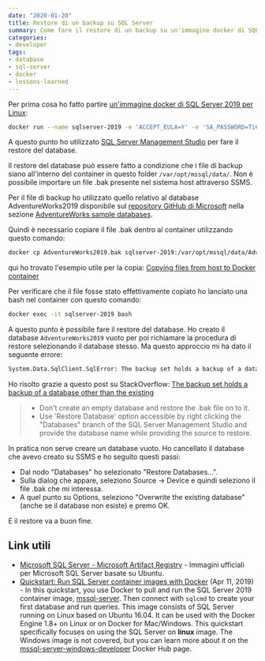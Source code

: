 ```yaml
---
date: "2020-01-20"
title: Restore di un backup su SQL Server
summary: Come fare il restore di un backup su un'immagine docker di SQL Server per Linux
categories:
- developer
tags:
- database
- sql-server
- docker
- lessons-learned
---
```


Per prima cosa ho fatto partire [un'immagine docker di SQL Server 2019 per Linux](https://mcr.microsoft.com/en-us/product/mssql/server/about):

```bash
docker run --name sqlserver-2019 -e 'ACCEPT_EULA=Y' -e 'SA_PASSWORD=Ti6collegato!' -p 1433:1433 -d mcr.microsoft.com/mssql/server:2019-latest
```

A questo punto ho utilizzato [SQL Server Management Studio](https://docs.microsoft.com/en-us/sql/ssms/download-sql-server-management-studio-ssms?view=sql-server-ver15) per fare il restore del database.

Il restore del database può essere fatto a condizione che i file di backup siano all'interno del container in questo folder `/var/opt/mssql/data/`. Non è possibile importare un file .bak presente nel sistema host attraverso SSMS.

Per il file di backup ho utilizzato quello relativo al database AdventureWorks2019 disponibile sul [repository GitHub di Microsoft](https://github.com/microsoft) nella sezione [AdventureWorks sample databases](https://github.com/Microsoft/sql-server-samples/releases/tag/adventureworks).

Quindi è necessario copiare il file .bak dentro al container utilizzando questo comando:

```bash
docker cp AdventureWorks2019.bak sqlserver-2019:/var/opt/mssql/data/AdventureWorks2019.bak
```

qui ho trovato l'esempio utile per la copia: [Copying files from host to Docker container](https://stackoverflow.com/questions/22907231/copying-files-from-host-to-docker-container)

Per verificare che il file fosse stato effettivamente copiato ho lanciato una bash nel container con questo comando:

```bash
docker exec -it sqlserver-2019 bash
```

A questo punto è possibile fare il restore del database. Ho creato il database `AdventureWorks2019` vuoto per poi richiamare la procedura di restore selezionando il database stesso. Ma questo approccio mi ha dato il seguente errore:

```bash
System.Data.SqlClient.SqlError: The backup set holds a backup of a database other than the existing 'AdventureWorks2019' database. (Microsoft.SqlServer.SmoExtended)
```

Ho risolto grazie a questo post su StackOverflow: [The backup set holds a backup of a database other than the existing](https://stackoverflow.com/questions/10204480/the-backup-set-holds-a-backup-of-a-database-other-than-the-existing)

> * Don't create an empty database and restore the .bak file on to it.
> * Use 'Restore Database' option accessible by right clicking the "Databases" branch of the SQL Server Management Studio and provide the database name while providing the source to restore.

In pratica non serve creare un database vuoto. Ho cancellato il database che avevo creato su SSMS e ho seguito questi passi:

- Dal nodo "Databases" ho selezionato "Restore Databases...".
- Sulla dialog che appare, seleziono Source -> Device e quindi seleziono il file .bak che mi interessa.
- A quel punto su Options, seleziono "Overwrite the existing database" (anche se il database non esiste) e premo OK.

E il restore va a buon fine.


## Link utili

* [Microsoft SQL Server - Microsoft Artifact Registry](https://mcr.microsoft.com/en-us/product/mssql/server/about) - Immagini ufficiali per Microsoft SQL Server basate su Ubuntu.
* [Quickstart: Run SQL Server container images with Docker](https://docs.microsoft.com/en-us/sql/linux/quickstart-install-connect-docker?view=sql-server-ver15&pivots=cs1-bash) (Apr 11, 2019) - In this quickstart, you use Docker to pull and run the SQL Server 2019 container image, [mssql-server](https://hub.docker.com/r/microsoft/mssql-server). Then connect with `sqlcmd` to create your first database and run queries. This image consists of SQL Server running on Linux based on Ubuntu 16.04. It can be used with the Docker Engine 1.8+ on Linux or on Docker for Mac/Windows. This quickstart specifically focuses on using the SQL Server on **linux** image. The Windows image is not covered, but you can learn more about it on the [mssql-server-windows-developer](https://hub.docker.com/r/microsoft/mssql-server-windows-developer/) Docker Hub page.

